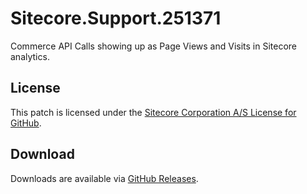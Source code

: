 # Sitecore.Support.251371
Commerce API Calls showing up as Page Views and Visits in Sitecore analytics.

## License  
This patch is licensed under the [Sitecore Corporation A/S License for GitHub](https://github.com/sitecoresupport/Sitecore.Support.251371/blob/master/LICENSE).  

## Download  
Downloads are available via [GitHub Releases](https://github.com/sitecoresupport/Sitecore.Support.251371/releases).  
